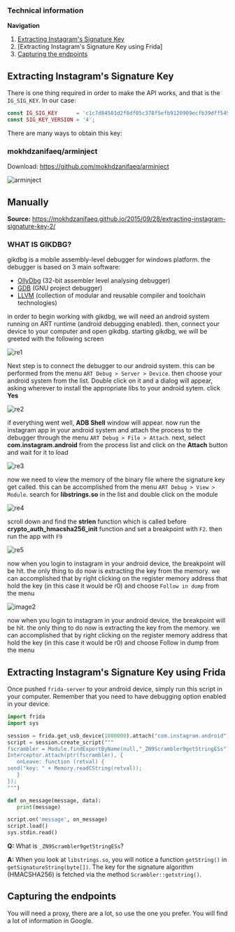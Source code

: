 ### Technical information

**Navigation**

1. [Extracting Instagram's Signature Key](#extracting-instagrams-signature-key)
2. [Extracting Instagram's Signature Key using Frida]
3. [Capturing the endpoints](#capturing-the-endpoints)

## Extracting Instagram's Signature Key

There is one thing required in order to make the API works, and that is the `IG_SIG_KEY`. In our case:

```php
const IG_SIG_KEY      = 'c1c7d84501d2f0df05c378f5efb9120909ecfb39dff5494aa361ec0deadb509a';
const SIG_KEY_VERSION = '4';
```

There are many ways to obtain this key:

### mokhdzanifaeq/arminject

Download: https://github.com/mokhdzanifaeq/arminject

![arminject](http://i.imgur.com/9TWSLlq.gif)

## Manually

**Source:** https://mokhdzanifaeq.github.io/2015/09/28/extracting-instagram-signature-key-2/

### WHAT IS GIKDBG?

gikdbg is a mobile assembly-level debugger for windows platform. the debugger is based on 3 main software:

- [OllyDbg](http://www.ollydbg.de/) (32-bit assembler level analysing debugger)
- [GDB](https://www.gnu.org/software/gdb/) (GNU project debugger)
- [LLVM](http://llvm.org/) (collection of modular and reusable compiler and toolchain technologies)

in order to begin working with gikdbg, we will need an android system running on ART runtime (android debugging enabled). then, connect your device to your computer and open gikdbg. starting gikdbg, we will be greeted with the following screen

![re1](http://i.imgur.com/4eSUL97.png)

Next step is to connect the debugger to our android system. this can be performed from the menu `ART Debug > Server > Device`. then choose your android system from the list. Double click on it and a dialog will appear, asking wherever to install the appropriate libs to your android sytem. click **Yes**

![re2](http://i.imgur.com/N0zUnvI.gif)

if everything went well, **ADB Shell** window will appear. now run the instagram app in your android system and attach the process to the debugger through the menu
`ART Debug > File > Attach`. next, select **com.instagram.android** from the process list and click on the **Attach** button and wait for it to load

![re3](http://i.imgur.com/oatSqm7.gif)

now we need to view the memory of the binary file where the signature key get called. this can be accomplished from the menu `ART Debug > View > Module`. search for **libstrings.so** in the list and double click on the module

![re4](http://i.imgur.com/zaq9Wch.gif)

scroll down and find the **strlen** function which is called before **crypto_auth_hmacsha256_init** function and set a breakpoint with `F2`. then run the app with `F9`

![re5](http://i.imgur.com/XcZ4pEB.png)

now when you login to instagram in your android device, the breakpoint will be hit. the only thing to do now is extracting the key from the memory. we can accomplished that by right clicking on the register memory address that hold the key (in this case it would be r0) and choose `Follow in dump` from the menu

![image2](http://i.imgur.com/Hj1oE5V.gif)

now when you login to instagram in your android device, the breakpoint will be hit. the only thing to do now is extracting the key from the memory. we can accomplished that by right clicking on the register memory address that hold the key (in this case it would be r0) and choose Follow in dump from the menu

## Extracting Instagram's Signature Key using Frida

Once pushed `frida-server` to your android device, simply run this script in your computer. Remember that you need to have debugging option enabled in your device.

```python
import frida
import sys

session = frida.get_usb_device(1000000).attach("com.instagram.android")
script = session.create_script("""
fscrambler = Module.findExportByName(null,"_ZN9Scrambler9getStringESs");
Interceptor.attach(ptr(fscrambler), {
   onLeave: function (retval) {
​​send("key: " + Memory.readCString(retval));
   }
});
""")

def on_message(message, data):
   print(message)

script.on('message', on_message)
script.load()
sys.stdin.read()
```

**Q:** What is `_ZN9Scrambler9getStringESs`?

**A:** When you look at `libstrings.so`, you will notice a function `getString()` in `getSignatureString(byte[])`. The key for the signature algorithm (HMACSHA256) is fetched via the method `Scrambler::getstring()`.

## Capturing the endpoints

You will need a proxy, there are a lot, so use the one you prefer. You will find a lot of information in Google.